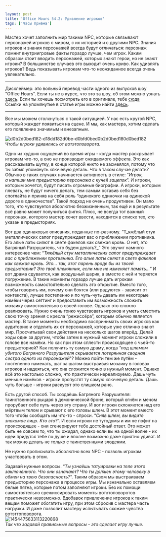 ```yaml
---

layout: post
title: 'Office Hours 54.2: Удивление игроков'
tags: ['Часы приёма']
---
```


Мастер хочет заполнить мир такими NPC, которые связывают персонажей игроков с миром, с их историей и с другими NPC. Знания игроков и знания персонажей всегда будут отличаться: персонаж помнит внутриигровые факты гораздо лучше, чем игрок. Каким образом стоит вводить персонажей, которых знают герои, но не знают игроки? В большинстве случаев это выходит очень криво. Как удивлять игроков? Ведь показывать игрокам что-то неожиданное всегда очень увлекательно. 



* * *





Дисклеймер: это вольный перевод части одного из выпусков шоу "Office Hours". Если ты не в курсе, что это за шоу, об этом можно узнать [здесь](https://rpgbasement.xyz/2017-03-21-o_o_wtf/). Если ты хочешь посмотреть его в оригинале, тебе [сюда](https://www.youtube.com/playlist?list=PLAmPx8nWedFVGdrP2JmcYzdvZC8sWV5b4)  
Ссылки на упомянутые в статье игры можно найти [здесь](https://rpgbasement.xyz/2017-07-08-o_o_b_s/).





* * *





Все мы можем столкнуться с такой ситуацией. У нас есть крутой NPC, который жаждет появиться на сцене. И мы, как мастера, хотим сделать его появление значимым и внезапным. 





![d0b2d0bed182-d18dd182d0be-d0bfd0bed0b2d0bed180d0bed182](https://wunderwaffla.files.wordpress.com/2017/09/d0b2d0bed182-d18dd182d0be-d0bfd0bed0b2d0bed180d0bed182.jpg)  
_Чтобы игроки удивились от вотэтоповорота._



Одно из худших ощущений во время игры - когда мастер раскрывает игрокам что-то, а оно не производит ожидаемого эффекта. Это как рассказывать шутку, в конце которой никто не засмеялся, потому что ты забыл упомянуть ключевую деталь. Что в таком случае делать? Обычно в таких случаях начинается активность в стиле: “_Игрок, а напиши мне предысторию персонажа с кучей зацепок_”. И игроки, которым хочется, будут писать огромные биографии. А игроки, которым плевать, не будут ничего делать, тем самым оставив себя без спотлайта и приняв на себя роль “одинокого одиночки на одинокой дороге в одиночестве”. Такой подход не очень продуктивен. Он мало того, что чувствуется абсолютно безжизненным, так ещё и в результате всё равно может получиться фигня. Плюс, не всегда тот важный персонаж, которого мастер хочет ввести, находится в списке тех, кто указан в предысториях.

Вот два одинаковых описания, поданные по-разному. “Т_яжёлый стук металлических сапог предупреждает вас о приближении противника. Его алые латы сияют в свете факелов как свежая кровь. О нет, это Багряный Разрушитель, что будем делать?_” Это звучит намного интереснее чем: “_Тяжёлый стук металлических сапог предупреждает вас о приближении противника. Его алые латы сияют в свете факелов как свежая кровь. Это… так, этот парень вроде бы из твоей предыстории? Это твой племянник, если мне не изменяет память…_” И вот драма сдувается, как воздушный шарик, а вместе с ней и теряется погружение. В такие моменты гораздо лучше дать игрокам возможность самостоятельно сделать это открытие. Вместо того, чтобы говорить им, почему они боятся (или радуются - зависит от контекста), лучше постепенно и по чуть-чуть давать им некоторые намёки через сеттинг и предоставить им возможность сложить мозаику самостоятельно в своей голове. Однако это сложно реализовать. Нужно очень тонко чувствовать игроков и уметь сместить свою точку зрения с кресла “режиссёра”, которым обычно является мастер. В такие моменты необходимо воспринимать своих игроков как аудиторию и отделить их от персонажей, которые уже отлично знают мир. Просчитывай свои действия на несколько шагов вперёд. Делай ходы один за другим, чтобы затем в нужный момент игроки сложили в голове все намёки. Но как при этом сплести происходящее с чьей-то предысторией? Как получить ту самую драму, когда _"под шлемом убитого Багряного Разрушителя скрывается потерянная сводная сестра одного из персонажей_"? Можно пойти тем же путём - постепенно намекать, шаг за шагом выстраивая мозаику в головах игроков и надеяться, что она сложится точно в нужный момент. Однако всё это настолько сложно, что практически нереализуемо. Дашь чуть меньше намёков - игроки пропустят ту самую ключевую деталь. Дашь чуть больше - игроки раскусят это слишком рано. 

Есть другой способ. Ты создаёшь Багряного Разрушителя: таинственного рыцаря в демонической броне, который огнём и мечом прорубает себе путь через эту страну. И вот игроки склоняются над его мёртвым телом и срывают с его головы шлем. В этот момент вместо того чтобы сообщать им что-то - спроси. “_Сняв шлем, вы видите знакомое лицо. Кто это?_”. И если игроки не тугодумы и им не пофиг на происходящее - они сгенерируют тебе достойный ответ. Это может быть не совсем то, что ты ожидал, однако если вы на одной волне - их идеи придутся тебе по душе и вполне возможно даже приятно удивят. И так можно делать не только с таинственными злодеями. 



Не нужно прописывать абсолютно всех NPC - позволь игрокам участвовать в этом. 



Задавай нужные вопросы. “_Ты узнаёшь татуировки на теле этого заключённого. Что они означают? Что ты должен этому человеку в обмен на твою безопасность?_”. Таким образом мы выстраиваем предысторию персонажа в процессе игры. Мы изначально оставляем белые пятна, которые потом заполняют игроки. Без их помощи самостоятельно срежиссировать моменты вотэтоповоротов практически невозможно. Вдобавок привлечение игроков к таким вещам поможет обогатить игру, при этом сбросив с мастера часть нагрузки. И даже позволит мастеру испытывать схожие чувства вотэттоповорота.  
![1454475633113220868](https://wunderwaffla.files.wordpress.com/2017/09/1454475633113220868.jpg)  
_Так что задавай правильные вопросы - это сделает игру лучше._



* * *












